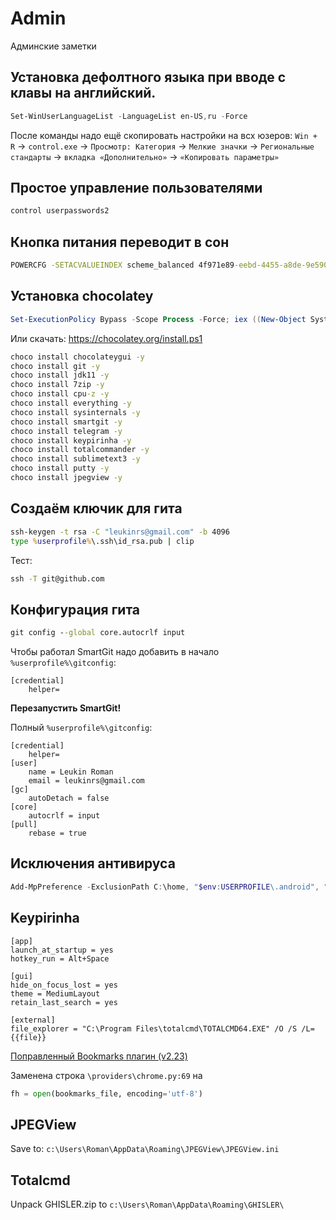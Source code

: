 # Admin
Админские заметки

## Установка дефолтного языка при вводе с клавы на английский.

```powershell
Set-WinUserLanguageList -LanguageList en-US,ru -Force
```

После команды надо ещё скопировать настройки на всх юзеров:
`Win + R` → `control.exe` → `Просмотр: Категория` → `Мелкие значки` → `Региональные стандарты` → `вкладка «Дополнительно»` → `«Копировать параметры»`

## Простое управление пользователями

```cmd
control userpasswords2
```
## Кнопка питания переводит в сон

```cmd
POWERCFG -SETACVALUEINDEX scheme_balanced 4f971e89-eebd-4455-a8de-9e59040e7347 7648efa3-dd9c-4e3e-b566-50f929386280 001
```

## Установка chocolatey
```powershell
Set-ExecutionPolicy Bypass -Scope Process -Force; iex ((New-Object System.Net.WebClient).DownloadString('https://chocolatey.org/install.ps1'))
```
Или скачать: https://chocolatey.org/install.ps1

```cmd
choco install chocolateygui -y
choco install git -y
choco install jdk11 -y
choco install 7zip -y
choco install cpu-z -y
choco install everything -y
choco install sysinternals -y
choco install smartgit -y
choco install telegram -y
choco install keypirinha -y
choco install totalcommander -y
choco install sublimetext3 -y
choco install putty -y
choco install jpegview -y
```

## Создаём ключик для гита
```cmd
ssh-keygen -t rsa -C "leukinrs@gmail.com" -b 4096
type %userprofile%\.ssh\id_rsa.pub | clip
```

Тест:
```cmd
ssh -T git@github.com
```

## Конфигурация гита
```cmd
git config --global core.autocrlf input
```

Чтобы работал SmartGit надо добавить в начало `%userprofile%\gitconfig`:
```config
[credential]
    helper=
```
**Перезапустить SmartGit!**

Полный `%userprofile%\gitconfig`:
```config
[credential]
    helper=
[user]
	name = Leukin Roman
	email = leukinrs@gmail.com
[gc]
	autoDetach = false
[core]
	autocrlf = input
[pull]
	rebase = true
```

## Исключения антивируса
```powershell
Add-MpPreference -ExclusionPath C:\home, "$env:USERPROFILE\.android", "$env:USERPROFILE\.AndroidStudio3.4", "$env:USERPROFILE\.gradle" -ExclusionProcess studio64.exe
```

## Keypirinha
```config
[app]
launch_at_startup = yes
hotkey_run = Alt+Space

[gui]
hide_on_focus_lost = yes
theme = MediumLayout
retain_last_search = yes

[external]
file_explorer = "C:\Program Files\totalcmd\TOTALCMD64.EXE" /O /S /L={{file}}
```

[Поправленный Bookmarks плагин (v2.23)](https://github.com/romansl/Admin/raw/master/Keypirinha/Bookmarks.keypirinha-package)

Заменена строка `\providers\chrome.py:69` на
```python
fh = open(bookmarks_file, encoding='utf-8')
```

## JPEGView

Save to: `c:\Users\Roman\AppData\Roaming\JPEGView\JPEGView.ini`

## Totalcmd

Unpack GHISLER.zip to `c:\Users\Roman\AppData\Roaming\GHISLER\`
